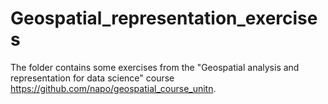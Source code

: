 # Geospatial_representation_exercises

The folder contains some exercises from the "Geospatial analysis and representation for data science" course https://github.com/napo/geospatial_course_unitn.
